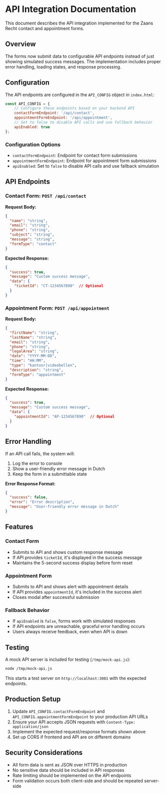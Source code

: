# API Integration Documentation

This document describes the API integration implemented for the Zaans Recht contact and appointment forms.

## Overview

The forms now submit data to configurable API endpoints instead of just showing simulated success messages. The implementation includes proper error handling, loading states, and response processing.

## Configuration

The API endpoints are configured in the `API_CONFIG` object in `index.html`:

```javascript
const API_CONFIG = {
    // Configure these endpoints based on your backend API
    contactFormEndpoint: '/api/contact',
    appointmentFormEndpoint: '/api/appointment',
    // Set to false to disable API calls and use fallback behavior
    apiEnabled: true
};
```

### Configuration Options

- `contactFormEndpoint`: Endpoint for contact form submissions
- `appointmentFormEndpoint`: Endpoint for appointment form submissions  
- `apiEnabled`: Set to `false` to disable API calls and use fallback simulation

## API Endpoints

### Contact Form: `POST /api/contact`

**Request Body:**
```json
{
  "name": "string",
  "email": "string", 
  "phone": "string",
  "subject": "string",
  "message": "string",
  "formType": "contact"
}
```

**Expected Response:**
```json
{
  "success": true,
  "message": "Custom success message",
  "data": {
    "ticketId": "CT-1234567890"  // Optional
  }
}
```

### Appointment Form: `POST /api/appointment`

**Request Body:**
```json
{
  "firstName": "string",
  "lastName": "string",
  "email": "string",
  "phone": "string",
  "legalArea": "string",
  "date": "YYYY-MM-DD",
  "time": "HH:MM",
  "type": "kantoor|videobellen",
  "description": "string",
  "formType": "appointment"
}
```

**Expected Response:**
```json
{
  "success": true,
  "message": "Custom success message",
  "data": {
    "appointmentId": "AP-1234567890"  // Optional
  }
}
```

## Error Handling

If an API call fails, the system will:

1. Log the error to console
2. Show a user-friendly error message in Dutch
3. Keep the form in a submittable state

**Error Response Format:**
```json
{
  "success": false,
  "error": "Error description",
  "message": "User-friendly error message in Dutch"
}
```

## Features

### Contact Form
- Submits to API and shows custom response message
- If API provides `ticketId`, it's displayed in the success message
- Maintains the 5-second success display before form reset

### Appointment Form  
- Submits to API and shows alert with appointment details
- If API provides `appointmentId`, it's included in the success alert
- Closes modal after successful submission

### Fallback Behavior
- If `apiEnabled` is `false`, forms work with simulated responses
- If API endpoints are unreachable, graceful error handling occurs
- Users always receive feedback, even when API is down

## Testing

A mock API server is included for testing (`/tmp/mock-api.js`):

```bash
node /tmp/mock-api.js
```

This starts a test server on `http://localhost:3001` with the expected endpoints.

## Production Setup

1. Update `API_CONFIG.contactFormEndpoint` and `API_CONFIG.appointmentFormEndpoint` to your production API URLs
2. Ensure your API accepts JSON requests with `Content-Type: application/json`
3. Implement the expected request/response formats shown above
4. Set up CORS if frontend and API are on different domains

## Security Considerations

- All form data is sent as JSON over HTTPS in production
- No sensitive data should be included in API responses
- Rate limiting should be implemented on the API endpoints
- Form validation occurs both client-side and should be repeated server-side